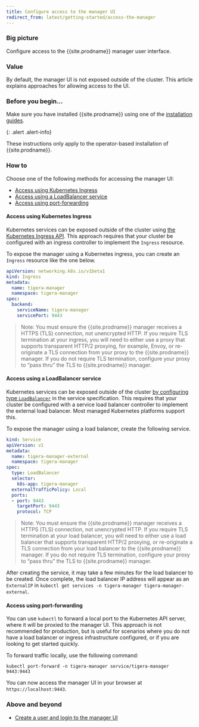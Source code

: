 ```yaml
---
title: Configure access to the manager UI
redirect_from: latest/getting-started/access-the-manager
---
```


### Big picture

Configure access to the {{site.prodname}} manager user interface.

### Value

By default, the manager UI is not exposed outside of the cluster. This article explains approaches for allowing access to the UI.

### Before you begin...

Make sure you have installed {{site.prodname}} using one of the [installation guides](/{{page.version}}/getting-started/).

{: .alert .alert-info}

These instructions only apply to the operator-based installation of {{site.prodname}}.

### How to

Choose one of the following methods for accessing the manager UI:

- [Access using Kubernetes Ingress](#access-using-kubernetes-ingress)
- [Access using a LoadBalancer service](#access-using-a-loadbalancer-service)
- [Access using port-forwarding](#access-using-port-forwarding)

#### Access using Kubernetes Ingress

Kubernetes services can be exposed outside of the cluster using [the Kubernetes Ingress API](https://kubernetes.io/docs/concepts/services-networking/ingress/). This approach requires that your cluster be configured with an ingress controller to implement the `Ingress` resource.

To expose the manager using a Kubernetes ingress, you can create an `Ingress` resource like the one below.

```yaml
apiVersion: networking.k8s.io/v1beta1
kind: Ingress
metadata:
  name: tigera-manager
  namespace: tigera-manager
spec:
  backend:
    serviceName: tigera-manager
    servicePort: 9443
```

> Note: You must ensure the {{site.prodname}} manager receives a HTTPS (TLS) connection, not unencrypted HTTP. If you require TLS termination at your ingress, you will need to either use a proxy that supports transparent HTTP/2 proxying, for example, Envoy, or re-originate a TLS connection from your proxy to the {{site.prodname}} manager. If you do not require TLS termination, configure your proxy to “pass thru” the TLS to {{site.prodname}} manager.

#### Access using a LoadBalancer service

Kubernetes services can be exposed outside of the cluster [by configuring type `LoadBalancer`](https://kubernetes.io/docs/tasks/access-application-cluster/create-external-load-balancer/) in the service specification. This requires that your cluster be configured with a service load balancer controller to implement the external load balancer. Most managed Kubernetes platforms support this.

To expose the manager using a load balancer, create the following service.

```yaml
kind: Service
apiVersion: v1
metadata:
  name: tigera-manager-external
  namespace: tigera-manager
spec:
  type: LoadBalancer
  selector:
    k8s-app: tigera-manager
  externalTrafficPolicy: Local
  ports:
  - port: 9443
    targetPort: 9443
    protocol: TCP
```

> Note: You must ensure the {{site.prodname}} manager receives a HTTPS (TLS) connection, not unencrypted HTTP. If you require TLS termination at your load balancer, you will need to either use a load balancer that supports transparent HTTP/2 proxying, or re-originate a TLS connection from your load balancer to the {{site.prodname}} manager. If you do not require TLS termination, configure your proxy to “pass thru” the TLS to {{site.prodname}} manager.

After creating the service, it may take a few minutes for the load balancer to be created. Once complete, the load balancer IP address will appear as an `ExternalIP` in `kubectl get services -n tigera-manager tigera-manager-external`.

#### Access using port-forwarding

You can use `kubectl` to forward a local port to the Kubernetes API server, where it will be proxied to the manager UI. This approach is not recommended for production, but is useful for scenarios where you do not have a load balancer or ingress infrastructure configured, or if you are looking to get started quickly.

To forward traffic locally, use the following command:

```
kubectl port-forward -n tigera-manager service/tigera-manager 9443:9443
```

You can now access the manager UI in your browser at `https://localhost:9443`.

### Above and beyond

- [Create a user and login to the manager UI]({{site.url}}/{{page.version}}/getting-started/create-user-login)
